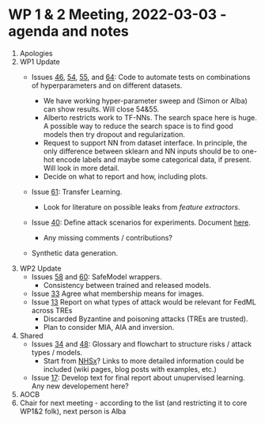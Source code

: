 # WP 1 & 2 Meeting, 2022-03-03 - agenda and notes
1. Apologies
1. WP1 Update
	- Issues [46](https://github.com/jim-smith/GRAIMatter/issues/46), [54](https://github.com/jim-smith/GRAIMatter/issues/54), [55](https://github.com/jim-smith/GRAIMatter/issues/55), and [64](https://github.com/jim-smith/GRAIMatter/issues/64): Code to automate tests on combinations of hyperparameters and on different datasets. 
		+ We have working hyper-parameter sweep and (Simon or Alba) can show results. Will close 54&55.
		+ Alberto restricts work to TF-NNs. The search space here is huge. A possible way to reduce the search space is to find good models then try dropout and regularization.
		+ Request to support NN from dataset interface. In principle, the only difference between sklearn and NN inputs should be to one-hot encode labels and maybe some categorical data, if present. Will look in more detail.		
		+ Decide on what to report and how, including plots.

	- Issue [61](https://github.com/jim-smith/GRAIMatter/issues/61): Transfer Learning.
		+ Look for literature on possible leaks from *feature extractors*.
	- Issue [40](https://github.com/jim-smith/GRAIMatter/issues/60): Define attack scenarios for experiments. Document [here](https://github.com/jim-smith/GRAIMatter/blob/main/documentation/attack_types.MD). 
		+ Any missing comments / contributions?
	- Synthetic data generation.
1. WP2 Update
	- Issues [58](https://github.com/jim-smith/GRAIMatter/issues/58) and [60](https://github.com/jim-smith/GRAIMatter/issues/60): SafeModel wrappers.
		+ Consistency between trained and released models.
	- Issue [33](https://github.com/jim-smith/GRAIMatter/issues/33) Agree what membership means for images. 
	- Issue [13](https://github.com/jim-smith/GRAIMatter/issues/13) Report on what types of attack would be relevant for FedML across TREs
		+ Discarded Byzantine and poisoning attacks (TREs are trusted).
		+ Plan to consider MIA, AIA and inversion.
1. Shared
	- Issues [34](https://github.com/jim-smith/GRAIMatter/issues/34) and [48](https://github.com/jim-smith/GRAIMatter/issues/48): Glossary and flowchart to structure risks / attack types / models.
		+ Start from [NHSx](https://nhsx.github.io/ai-dictionary)? Links to more detailed information could be included (wiki pages, blog posts with examples, etc.)
	- Issue [17](https://github.com/jim-smith/GRAIMatter/issues/17): Develop text for final report about unupervised learning. Any new developement here?
1. AOCB
1. Chair for next meeting - according to the list (and restricting it to core WP1&2 folk), next person is Alba
	
